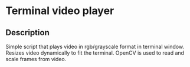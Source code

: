 # Terminal video player

## Description
Simple script that plays video in rgb/grayscale format in terminal window. Resizes video dynamically to fit the terminal.
OpenCV is used to read and scale frames from video.

